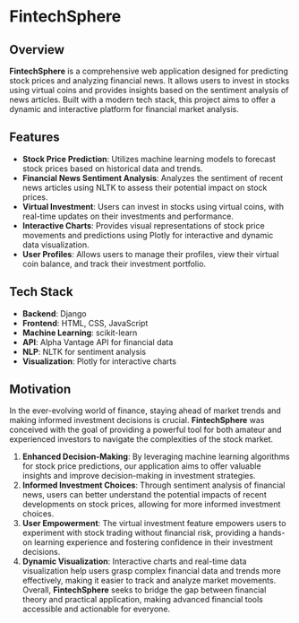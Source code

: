 # FintechSphere

## Overview

**FintechSphere** is a comprehensive web application designed for predicting stock prices and analyzing financial news. It allows users to invest in stocks using virtual coins and provides insights based on the sentiment analysis of news articles. Built with a modern tech stack, this project aims to offer a dynamic and interactive platform for financial market analysis.

## Features

- **Stock Price Prediction**: Utilizes machine learning models to forecast stock prices based on historical data and trends.
- **Financial News Sentiment Analysis**: Analyzes the sentiment of recent news articles using NLTK to assess their potential impact on stock prices.
- **Virtual Investment**: Users can invest in stocks using virtual coins, with real-time updates on their investments and performance.
- **Interactive Charts**: Provides visual representations of stock price movements and predictions using Plotly for interactive and dynamic data visualization.
- **User Profiles**: Allows users to manage their profiles, view their virtual coin balance, and track their investment portfolio.

## Tech Stack

- **Backend**: Django
- **Frontend**: HTML, CSS, JavaScript
- **Machine Learning**: scikit-learn
- **API**: Alpha Vantage API for financial data
- **NLP**: NLTK for sentiment analysis
- **Visualization**: Plotly for interactive charts

## Motivation

In the ever-evolving world of finance, staying ahead of market trends and making informed investment decisions is crucial. **FintechSphere** was conceived with the goal of providing a powerful tool for both amateur and experienced investors to navigate the complexities of the stock market.

1. **Enhanced Decision-Making**: By leveraging machine learning algorithms for stock price predictions, our application aims to offer valuable insights and improve decision-making in investment strategies.
2. **Informed Investment Choices**: Through sentiment analysis of financial news, users can better understand the potential impacts of recent developments on stock prices, allowing for more informed investment choices.
3. **User Empowerment**: The virtual investment feature empowers users to experiment with stock trading without financial risk, providing a hands-on learning experience and fostering confidence in their investment decisions.
4. **Dynamic Visualization**: Interactive charts and real-time data visualization help users grasp complex financial data and trends more effectively, making it easier to track and analyze market movements.
Overall, **FintechSphere** seeks to bridge the gap between financial theory and practical application, making advanced financial tools accessible and actionable for everyone.
